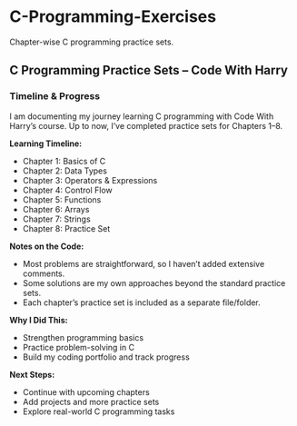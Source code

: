 # C-Programming-Exercises

Chapter-wise C programming practice sets.

## C Programming Practice Sets – Code With Harry

### Timeline & Progress
I am documenting my journey learning C programming with Code With Harry’s course. Up to now, I’ve completed practice sets for Chapters 1–8.

**Learning Timeline:**
- Chapter 1: Basics of C
- Chapter 2: Data Types
- Chapter 3: Operators & Expressions
- Chapter 4: Control Flow
- Chapter 5: Functions
- Chapter 6: Arrays
- Chapter 7: Strings
- Chapter 8: Practice Set

**Notes on the Code:**
- Most problems are straightforward, so I haven’t added extensive comments.
- Some solutions are my own approaches beyond the standard practice sets.
- Each chapter’s practice set is included as a separate file/folder.

**Why I Did This:**
- Strengthen programming basics
- Practice problem-solving in C
- Build my coding portfolio and track progress

**Next Steps:**
- Continue with upcoming chapters
- Add projects and more practice sets
- Explore real-world C programming tasks
